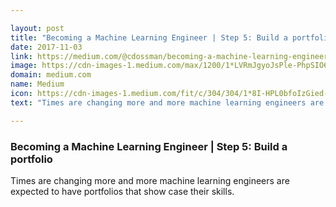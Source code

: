```yaml
---

layout: post
title: "Becoming a Machine Learning Engineer | Step 5: Build a portfolio"
date: 2017-11-03
link: https://medium.com/@cdossman/becoming-a-machine-learning-engineer-step-5-build-a-portfolio-31d219e40fbc?source=rss------machine_learning-5
image: https://cdn-images-1.medium.com/max/1200/1*LVRmJgyoJsPle-PhpSIO6Q.png
domain: medium.com
name: Medium
icon: https://cdn-images-1.medium.com/fit/c/304/304/1*8I-HPL0bfoIzGied-dzOvA.png
text: "Times are changing more and more machine learning engineers are expected to have portfolios that show case their skills."

---
```


### Becoming a Machine Learning Engineer | Step 5: Build a portfolio

Times are changing more and more machine learning engineers are expected to have portfolios that show case their skills.